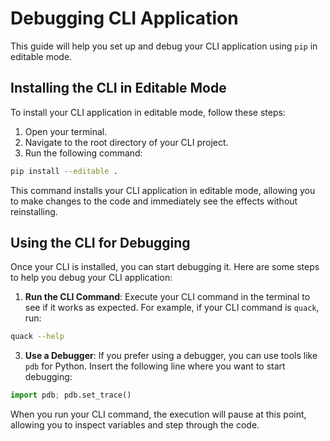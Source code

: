 # Debugging CLI Application

This guide will help you set up and debug your CLI application using `pip` in editable mode.

## Installing the CLI in Editable Mode

To install your CLI application in editable mode, follow these steps:

1. Open your terminal.
2. Navigate to the root directory of your CLI project.
3. Run the following command:

```bash
pip install --editable .
```

This command installs your CLI application in editable mode, allowing you to make changes to the code and immediately see the effects without reinstalling.

## Using the CLI for Debugging

Once your CLI is installed, you can start debugging it. Here are some steps to help you debug your CLI application:

1. **Run the CLI Command**: Execute your CLI command in the terminal to see if it works as expected. For example, if your CLI command is `quack`, run:

```bash
quack --help
```

3. **Use a Debugger**: If you prefer using a debugger, you can use tools like `pdb` for Python. Insert the following line where you want to start debugging:

```python
import pdb; pdb.set_trace()
```

When you run your CLI command, the execution will pause at this point, allowing you to inspect variables and step through the code.
